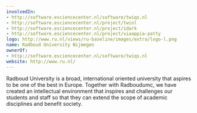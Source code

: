 ```yaml
---
involvedIn:
- http://software.esciencecenter.nl/software/twiqs.nl
- http://software.esciencecenter.nl/project/twinl
- http://software.esciencecenter.nl/project/idark
- http://software.esciencecenter.nl/project/viaappia-patty
logo: http://www.ru.nl/views/ru-baseline/images/extra/logo-l.png
name: Radboud University Nijmegen
ownerOf:
- http://software.esciencecenter.nl/software/twiqs.nl
website: http://www.ru.nl/
---
```

Radboud University is a broad, international oriented university that aspires to be one of the best in Europe. Together with Radboudumc, we have created an intellectual environment that inspires and challenges our students and staff so that  they can extend the scope of academic disciplines and benefit society.
